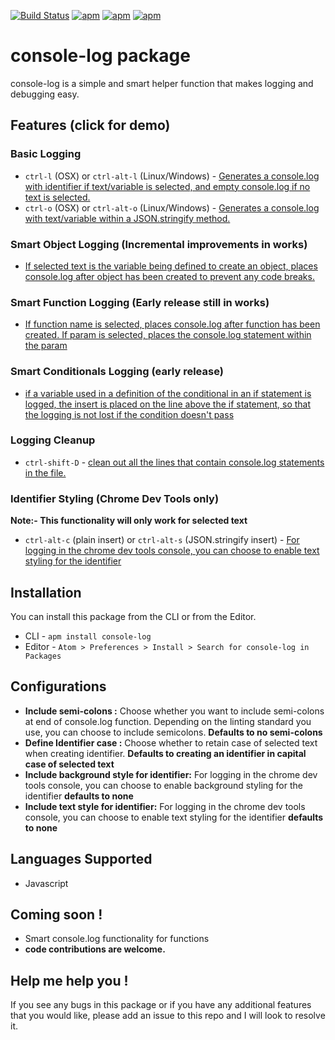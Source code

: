 [![Build Status](https://travis-ci.org/vishysank/console-log-atom.svg?branch=master&style=flat-square)](https://travis-ci.org/vishysank/console-log-atom)
[![apm](https://img.shields.io/apm/l/console-log.svg?style=flat-square)](https://atom.io/packages/console-log)
[![apm](https://img.shields.io/apm/v/console-log.svg?style=flat-square)](https://atom.io/packages/console-log)
[![apm](https://img.shields.io/apm/dm/console-log.svg?style=flat-square)](https://atom.io/packages/console-log)
# console-log package

console-log is a simple  and smart helper function that makes logging and debugging easy.

## Features (click for demo)
### Basic Logging
* ```ctrl-l``` (OSX) or ```ctrl-alt-l``` (Linux/Windows) - [Generates a console.log with identifier if text/variable is selected, and empty console.log if no text is selected.](https://raw.githubusercontent.com/vishysank/console-log-atom/master/assets/console-log-demo.gif)
* ```ctrl-o``` (OSX) or ```ctrl-alt-o``` (Linux/Windows) - [Generates a console.log with text/variable within a JSON.stringify method.](https://raw.githubusercontent.com/vishysank/console-log-atom/master/assets/console-log-stringify-demo.gif)

### Smart Object Logging (Incremental improvements in works)
* [If selected text is the variable being defined to create an object, places console.log after object has been created to prevent any code breaks.](https://raw.githubusercontent.com/vishysank/console-log-atom/master/assets/console-log-object-demo.gif)

### Smart Function Logging (Early release still in works)
* [If function name is selected, places console.log after function has been created. If param is selected, places the console.log statement within the param](https://raw.githubusercontent.com/vishysank/console-log-atom/master/assets/console-log-function-demo.gif)

### Smart Conditionals Logging (early release)
* [if a variable used in a definition of the conditional in an if statement is logged, the insert is placed on the line above the if statement, so that the logging is not lost if the condition doesn't pass](https://raw.githubusercontent.com/vishysank/console-log-atom/master/assets/console-log-conditional-demo.gif)

### Logging Cleanup
* ```ctrl-shift-D``` - [clean out all the lines that contain console.log statements in the file.](https://raw.githubusercontent.com/vishysank/console-log-atom/master/assets/deconsoler-demo.gif)

### Identifier Styling (Chrome Dev Tools only)
**Note:- This functionality will only work for selected text**
* ```ctrl-alt-c``` (plain insert) or ```ctrl-alt-s``` (JSON.stringify insert) - [For logging in the chrome dev tools console, you can choose to enable text styling for the identifier](https://raw.githubusercontent.com/vishysank/console-log-atom/master/assets/styling-demo.png)

## Installation
You can install this package from the CLI or from the Editor.
* CLI - ```apm install console-log```
* Editor - ```Atom > Preferences > Install > Search for console-log in Packages```

## Configurations

* **Include semi-colons :** Choose whether you want to include semi-colons at end of console.log function. Depending on the linting standard you use, you can choose to include semicolons. **Defaults to no semi-colons**
* **Define Identifier case :** Choose whether to retain case of selected text when creating identifier. **Defaults to creating an identifier in capital case of selected text**
* **Include background style for identifier:** For logging in the chrome dev tools console, you can choose to enable background styling for the identifier **defaults to none**
* **Include text style for identifier:** For logging in the chrome dev tools console, you can choose to enable text styling for the identifier **defaults to none**

## Languages Supported
* Javascript

## Coming soon !
* Smart console.log functionality for functions
* **code contributions are welcome.**

## Help me help you !

If you see any bugs in this package or if you have any additional features that you would like, please add an issue to this repo and I will look to resolve it.
